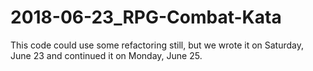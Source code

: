 # 2018-06-23_RPG-Combat-Kata

This code could use some refactoring still, but we wrote it on Saturday, June 23 and continued it on Monday, June 25.
